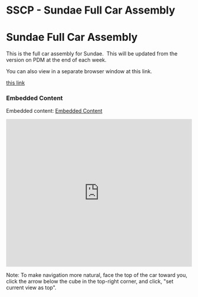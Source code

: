 # SSCP - Sundae Full Car Assembly

# Sundae Full Car Assembly

This is the full car assembly for Sundae.  This will be updated from the version on PDM at the end of each week.

You can also view in a separate browser window at this link.

[ this link](http://a360.co/2njWH7o)

### Embedded Content

Embedded content: [Embedded Content](https://www.gstatic.com/atari/embeds/83a60601c213b72fb19c1855fb0c5f26/intermediate-frame-minified.html)

<iframe width="100%" height="400" src="https://www.gstatic.com/atari/embeds/83a60601c213b72fb19c1855fb0c5f26/intermediate-frame-minified.html" frameborder="0"></iframe>

Note: To make navigation more natural, face the top of the car toward you, click the arrow below the cube in the top-right corner, and click, "set current view as top".

